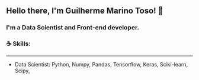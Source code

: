 ## Hello there, I'm Guilherme Marino Toso! 👋

### I'm a Data Scientist and Front-end developer.

### ☕ Skills: 
--------
 - Data Scientist: Python, Numpy, Pandas, Tensorflow, Keras,
                  Sciki-learn, Scipy, 
